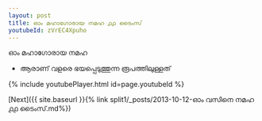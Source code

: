 ```yaml
---
layout: post
title: ഓം മഹാഗോരായ നമഹ ൧൧ ടൈംസ്
youtubeId: zVrEC4Xpuho
---
```

 
 
 ഓം മഹാഗോരായ നമഹ 
 
 -  ആരാണ് വളരെ ഭയപ്പെടുത്തുന്ന രൂപത്തിലുള്ളത് 
 
  
 
  
 
 
 
 
 
 


{% include youtubePlayer.html id=page.youtubeId %}
 
[Next]({{ site.baseurl }}{% link  split1/_posts/2013-10-12-ഓം വസിനെ നമഹ ൧൧ ടൈംസ്.md%})
 
